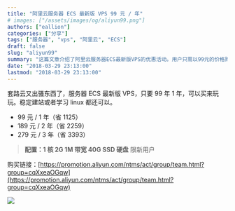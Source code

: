 ```yaml
---
title: "阿里云服务器 ECS 最新版 VPS 99 元 / 年"
# images: ["/assets/images/og/aliyun99.png"]
authors: ["eallion"]
categories: ["分享"]
tags: ["服务器", "vps", "阿里云", "ECS"]
draft: false
slug: "aliyun99"
summary: "这篇文章介绍了阿里云服务器ECS最新版VPS的优惠活动。用户只需以99元的价格购买一年，即可使用1核2G内存、1M带宽和40G SSD硬盘的配置。这个优惠适用于新用户，可以用于稳定建站或学习Linux等用途。限新用户购买。"
date: "2018-03-29 23:13:00"
lastmod: "2018-03-29 23:13:00"
---
```


套路云又出骚东西了，服务器 ECS 最新版 VPS，只要 99 年 1 年，可以买来玩玩。稳定建站或者学习 linux 都还可以。

- 99 元 / 1 年（省 1125）
- 189 元 / 2 年（省 2259）
- 279 元 / 3 年（省 3393）

> **配置：1 核 2G 1M 带宽 40G SSD 硬盘** 限新用户

购买链接：[https://promotion.aliyun.com/ntms/act/group/team.html?group=cqXxeaOGqw](https://promotion.aliyun.com/ntms/act/group/team.html?group=cqXxeaOGqw)

![](/assets/images/posts/2018/03/29/4040239785.png)
